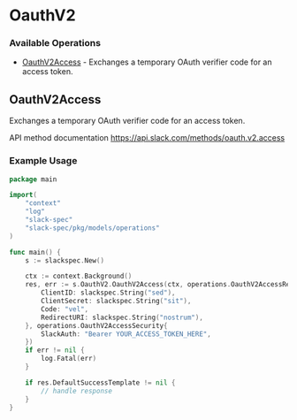 # OauthV2

### Available Operations

* [OauthV2Access](#oauthv2access) - Exchanges a temporary OAuth verifier code for an access token.

## OauthV2Access

Exchanges a temporary OAuth verifier code for an access token.

API method documentation
<https://api.slack.com/methods/oauth.v2.access>

### Example Usage

```go
package main

import(
	"context"
	"log"
	"slack-spec"
	"slack-spec/pkg/models/operations"
)

func main() {
    s := slackspec.New()

    ctx := context.Background()
    res, err := s.OauthV2.OauthV2Access(ctx, operations.OauthV2AccessRequest{
        ClientID: slackspec.String("sed"),
        ClientSecret: slackspec.String("sit"),
        Code: "vel",
        RedirectURI: slackspec.String("nostrum"),
    }, operations.OauthV2AccessSecurity{
        SlackAuth: "Bearer YOUR_ACCESS_TOKEN_HERE",
    })
    if err != nil {
        log.Fatal(err)
    }

    if res.DefaultSuccessTemplate != nil {
        // handle response
    }
}
```
